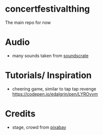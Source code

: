 # concertfestivalthing
The main repo for now

# Audio 
* many sounds taken from [soundscrate](https://www.soundscrate.com")

# Tutorials/ Inspiration
* cheering game, similar to tap tap revenge https://codepen.io/edalgrin/pen/LYROvvm

# Credits
* stage, crowd from [pixabay](https://www.pixabay.com")
